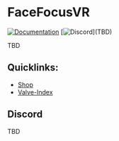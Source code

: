 # FaceFocusVR

[![Documentation](https://shields.io/badges)](TBD)
[![Discord]([https://img.shields.io/discord/1078124408775901204](https://shields.io/badges))](TBD)

TBD

## Quicklinks:
  + [Shop](https://github.com/FaceFocusVR/Valve-Index)
  + [Valve-Index](Valve-Index)



## Discord
TBD

